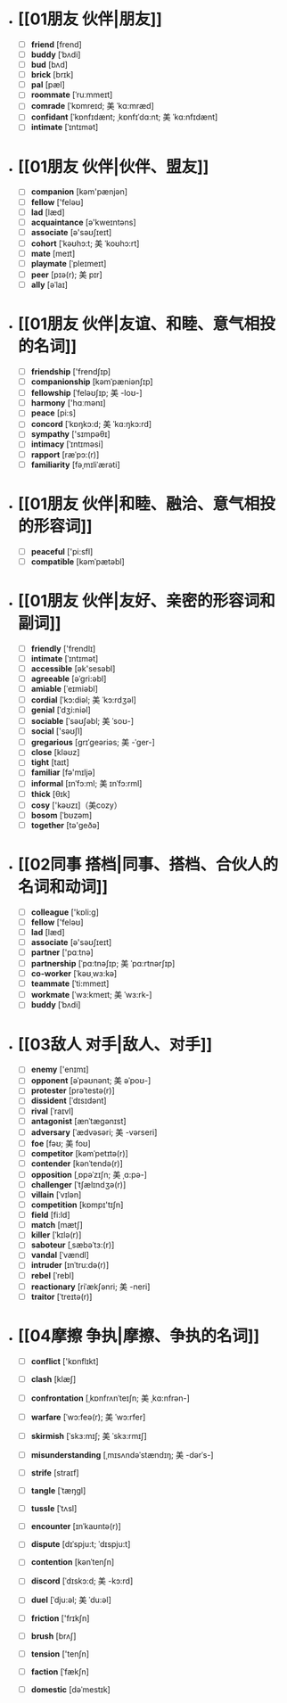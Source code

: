 - # [[01朋友 伙伴|朋友]]
	- [ ] <span class="vocabulary">**friend**</span> [frend]
	- [ ] <span class="vocabulary">**buddy**</span> [ˈbʌdi]
	- [ ] <span class="vocabulary">**bud**</span> [bʌd]
	- [ ] <span class="vocabulary">**brick**</span> [brɪk]
	- [ ] <span class="vocabulary">**pal**</span> [pæl]
	- [ ] <span class="vocabulary">**roommate**</span> [ˈruːmmeɪt]
	- [ ] <span class="vocabulary">**comrade**</span> [ˈkɒmreɪd; 美 ˈkɑ:mræd]
	- [ ] <span class="vocabulary">**confidant**</span> [ˈkɒnfɪdænt; ˌkɒnfɪˈdɑ:nt; 美 ˈkɑ:nfɪdænt]
	- [ ] <span class="vocabulary">**intimate**</span> [ˈɪntɪmət]
- # [[01朋友 伙伴|伙伴、盟友]]
	- [ ] <span class="vocabulary">**companion**</span> [kəm'pænjən]
	- [ ] <span class="vocabulary">**fellow**</span> ['feləʊ]
	- [ ] <span class="vocabulary">**lad**</span> [læd]
	- [ ] <span class="vocabulary">**acquaintance**</span> [ə'kweɪntəns]
	- [ ] <span class="vocabulary">**associate**</span> [ə'səʊʃɪeɪt]
	- [ ] <span class="vocabulary">**cohort**</span> [ˈkəʊhɔ:t; 美 ˈkoʊhɔ:rt]
	- [ ] <span class="vocabulary">**mate**</span> [meɪt]
	- [ ] <span class="vocabulary">**playmate**</span> [ˈpleɪmeɪt]
	- [ ] <span class="vocabulary">**peer**</span> [pɪə(r); 美 pɪr]
	- [ ] <span class="vocabulary">**ally**</span> [əˈlaɪ]
- # [[01朋友 伙伴|友谊、和睦、意气相投的名词]]
	- [ ] <span class="vocabulary">**friendship**</span> ['frendʃɪp]
	- [ ] <span class="vocabulary">**companionship**</span> [kəmˈpæniənʃɪp]
	- [ ] <span class="vocabulary">**fellowship**</span> [ˈfeləʊʃɪp; 美 -loʊ-]
	- [ ] <span class="vocabulary">**harmony**</span> ['hɑːmənɪ]
	- [ ] <span class="vocabulary">**peace**</span> [pi:s]
	- [ ] <span class="vocabulary">**concord**</span> [ˈkɒŋkɔ:d; 美 ˈkɑ:ŋkɔ:rd]
	- [ ] <span class="vocabulary">**sympathy**</span> ['sɪmpəθɪ]
	- [ ] <span class="vocabulary">**intimacy**</span> [ˈɪntɪməsi]
	- [ ] <span class="vocabulary">**rapport**</span> [ræˈpɔ:(r)]
	- [ ] <span class="vocabulary">**familiarity**</span> [fəˌmɪliˈærəti]
- # [[01朋友 伙伴|和睦、融洽、意气相投的形容词]]
	- [ ] <span class="vocabulary">**peaceful**</span> ['pi:sfl]
	- [ ] <span class="vocabulary">**compatible**</span> [kəmˈpætəbl]
- # [[01朋友 伙伴|友好、亲密的形容词和副词]]
	- [ ] <span class="vocabulary">**friendly**</span> ['frendlɪ]
	- [ ] <span class="vocabulary">**intimate**</span> [ˈɪntɪmət]
	- [ ] <span class="vocabulary">**accessible**</span> [ək'sesəbl]
	- [ ] <span class="vocabulary">**agreeable**</span> [əˈgri:əbl]
	- [ ] <span class="vocabulary">**amiable**</span> [ˈeɪmiəbl]
	- [ ] <span class="vocabulary">**cordial**</span> [ˈkɔ:diəl; 美 ˈkɔ:rdʒəl]
	- [ ] <span class="vocabulary">**genial**</span> [ˈdʒi:niəl]
	- [ ] <span class="vocabulary">**sociable**</span> [ˈsəʊʃəbl; 美 ˈsoʊ-]
	- [ ] <span class="vocabulary">**social**</span> ['səʊʃl]
	- [ ] <span class="vocabulary">**gregarious**</span> [grɪˈgeəriəs; 美 -ˈger-]
	- [ ] <span class="vocabulary">**close**</span> [kləʊz]
	- [ ] <span class="vocabulary">**tight**</span> [taɪt]
	- [ ] <span class="vocabulary">**familiar**</span> [fə'mɪljə]
	- [ ] <span class="vocabulary">**informal**</span> [ɪnˈfɔ:ml; 美 ɪnˈfɔ:rml]
	- [ ] <span class="vocabulary">**thick**</span> [θɪk]
	- [ ] <span class="vocabulary">**cosy**</span> ['kəʊzɪ]（美cozy）
	- [ ] <span class="vocabulary">**bosom**</span> [ˈbʊzəm]
	- [ ] <span class="vocabulary">**together**</span> [tə'ɡeðə]
- # [[02同事 搭档|同事、搭档、合伙人的名词和动词]]
	- [ ] <span class="vocabulary">**colleague**</span> ['kɒli:ɡ]
	- [ ] <span class="vocabulary">**fellow**</span> ['feləʊ]
	- [ ] <span class="vocabulary">**lad**</span> [læd]
	- [ ] <span class="vocabulary">**associate**</span> [ə'səʊʃɪeɪt]
	- [ ] <span class="vocabulary">**partner**</span> ['pɑːtnə]
	- [ ] <span class="vocabulary">**partnership**</span> [ˈpɑ:tnəʃɪp; 美 ˈpɑ:rtnərʃɪp]
	- [ ] <span class="vocabulary">**co-worker**</span> [ˈkəʊˌwɜ:kə]
	- [ ] <span class="vocabulary">**teammate**</span> [ˈti:mmeɪt]
	- [ ] <span class="vocabulary">**workmate**</span> [ˈwɜ:kmeɪt; 美 ˈwɜ:rk-]
	- [ ] <span class="vocabulary">**buddy**</span> [ˈbʌdi]
- # [[03敌人 对手|敌人、对手]]
	- [ ] <span class="vocabulary">**enemy**</span> ['enɪmɪ]
	- [ ] <span class="vocabulary">**opponent**</span> [əˈpəʊnənt; 美 əˈpoʊ-]
	- [ ] <span class="vocabulary">**protester**</span> [prəˈtestə(r)]
	- [ ] <span class="vocabulary">**dissident**</span> [ˈdɪsɪdənt]
	- [ ] <span class="vocabulary">**rival**</span> [ˈraɪvl]
	- [ ] <span class="vocabulary">**antagonist**</span> [ænˈtægənɪst]
	- [ ] <span class="vocabulary">**adversary**</span> [ˈædvəsəri; 美 -vərseri]
	- [ ] <span class="vocabulary">**foe**</span> [fəʊ; 美 foʊ]
	- [ ] <span class="vocabulary">**competitor**</span> [kəmˈpetɪtə(r)]
	- [ ] <span class="vocabulary">**contender**</span> [kənˈtendə(r)]
	- [ ] <span class="vocabulary">**opposition**</span> [ˌɒpəˈzɪʃn; 美 ˌɑ:pə-]
	- [ ] <span class="vocabulary">**challenger**</span> [ˈtʃælɪndʒə(r)]
	- [ ] <span class="vocabulary">**villain**</span> [ˈvɪlən]
	- [ ] <span class="vocabulary">**competition**</span> [kɒmpɪ'tɪʃn]
	- [ ] <span class="vocabulary">**field**</span> [fi:ld]
	- [ ] <span class="vocabulary">**match**</span> [mætʃ]
	- [ ] <span class="vocabulary">**killer**</span> [ˈkɪlə(r)]
	- [ ] <span class="vocabulary">**saboteur**</span> [ˌsæbəˈtɜ:(r)]
	- [ ] <span class="vocabulary">**vandal**</span> [ˈvændl]
	- [ ] <span class="vocabulary">**intruder**</span> [ɪnˈtru:də(r)]
	- [ ] <span class="vocabulary">**rebel**</span> [ˈrebl]
	- [ ] <span class="vocabulary">**reactionary**</span> [riˈækʃənri; 美 -neri]
	- [ ] <span class="vocabulary">**traitor**</span> [ˈtreɪtə(r)]
- # [[04摩擦 争执|摩擦、争执的名词]]
	- [ ] <span class="vocabulary">**conflict**</span> ['kɒnflɪkt]
	- [ ] <span class="vocabulary">**clash**</span> [klæʃ]
	- [ ] <span class="vocabulary">**confrontation**</span> [ˌkɒnfrʌnˈteɪʃn; 美 ˌkɑ:nfrən-]
	- [ ] <span class="vocabulary">**warfare**</span> [ˈwɔ:feə(r); 美 ˈwɔ:rfer]
	- [ ] <span class="vocabulary">**skirmish**</span> [ˈskɜ:mɪʃ; 美 ˈskɜ:rmɪʃ]
	- [ ] <span class="vocabulary">**misunderstanding**</span> [ˌmɪsʌndəˈstændɪŋ; 美 -dərˈs-]
	- [ ] <span class="vocabulary">**strife**</span> [straɪf]
	- [ ] <span class="vocabulary">**tangle**</span> [ˈtæŋgl]
	- [ ] <span class="vocabulary">**tussle**</span> [ˈtʌsl]
	- [ ] <span class="vocabulary">**encounter**</span> [ɪnˈkaʊntə(r)]
	- [ ] <span class="vocabulary">**dispute**</span> [dɪˈspju:t; ˈdɪspju:t]
	- [ ] <span class="vocabulary">**contention**</span> [kənˈtenʃn]
	- [ ] <span class="vocabulary">**discord**</span> [ˈdɪskɔ:d; 美 -kɔ:rd]
	- [ ] <span class="vocabulary">**duel**</span> [ˈdju:əl; 美 ˈdu:əl]
	- [ ] <span class="vocabulary">**friction**</span> ['frɪkʃn]
	- [ ] <span class="vocabulary">**brush**</span> [brʌʃ]
	- [ ] <span class="vocabulary">**tension**</span> ['tenʃn]
	- [ ] <span class="vocabulary">**faction**</span> [ˈfækʃn]
	- [ ] <span class="vocabulary">**domestic**</span> [dəˈmestɪk]


